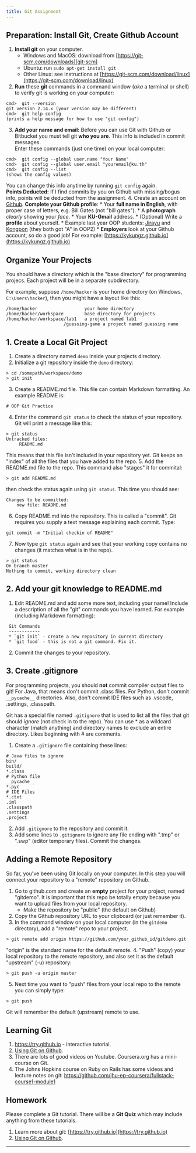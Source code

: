```yaml
---
title: Git Assignment
---
```


## Preparation: Install Git, Create Github Account

1. **Install git** on your computer.
    * Windows and MacOS: download from [https://git-scm.com/downloads][git-scm]
    * Ubuntu: run `sudo apt-get install git`
    * Other Linux: see instructions at [https://git-scm.com/download/linux](https://git-scm.com/download/linux)
2. **Run** these **git** commands in a command window (*aka* a terminal or shell) to verify git is working on your computer:
```shell
cmd>  git --version
git version 2.14.x (your version may be different)
cmd>  git help config
(prints a help message for how to use "git config")
```
3. **Add your name and email:** Before you can use Git with Github or Bitbucket you must tell git **who you are**. This info is included in commit messages.  
Enter these commands (just one time) on your local computer:
```shell
cmd>  git config --global user.name "Your Name"
cmd>  git config --global user.email "youremail@ku.th"
cmd>  git config --list
(shows the config values)
```
You can change this info anytime by running `git config` again.    
**Points Deducted:** If I find commits by you on Github with missing/bogus info, points will be deducted from the assignment.
4. Create an account on [Github](https://github.com). **Complete your Github profile**:
    * Your **full name in English**, with proper case of letters, e.g. Bill Gates (not "bill gates").
    * A **photograph** *clearly* showing your *face*.
    * Your **KU-Gmail** address.
    * (Optional) Write a **profile** about yourself.
    * Example last year OOP students: [Jirayu](https://github.com/JirayuL) and [Kongpon](https://github.com/kykungz) (they both got "A" in OOP2)
    * **Employers** look at your Github account, so do a good job! For example: [https://kykungz.github.io](https://kykungz.github.io)


## Organize Your Projects

You should have a directory which is the "base directory" for programming projecs.  Each project will be in a separate subdirectory.

For example, suppose `/home/hacker` is your home directory (on Windows, `C:\Users\hacker`), then you might have a layout like this:

```
/home/hacker                  your home directory
/home/hacker/workspace        base directory for projects
/home/hacker/workspace/lab1   a project named lab1
                      /guessing-game a project named guessing name
```

## 1. Create a Local Git Project

1. Create a directory named `demo` inside your projects directory. 
2. Initialize a git repository inside the `demo` directory:

```
> cd /somepath/workspace/demo
> git init
```
3. Create a README.md file. This file can contain Markdown formatting. An example README is:
```
# OOP Git Practice
```
4. Enter the command `git status` to check the status of your repository.  Git will print a message like this:
```
> git status
Untracked files:
     README.md
```
This means that this file isn't included in your repository yet. Git keeps an "index" of all the files that you have added to the repo.
5. Add the README.md file to the repo. This command also "stages" it for commital:
```
> git add README.md
```
then check the status again using `git status`. This time you should see:
```
Changes to be committed:
    new file: README.md
```
6. Copy README.md into the repository. This is called a "commit".  Git requires you supply a text message explaining each commit.  Type:
```
git commit -m "Initial checkin of README"
```
7. Now type `git status` again and see that your working copy contains no changes (it matches what is in the repo).
```
> git status
On branch master
Nothing to commit, working directory clean
```

## 2. Add your git knowledge to README.md

1. Edit README.md and add some more text, including your name!  Include a description of all the "git" commands you have learned.  For example (including Markdown formatting):   
```
 Git Commands
 ------------
 * `git init` - create a new repository in current directory
 * `git food` - this is not a git command. Fix it.
```
2. Commit the changes to your repository.


## 3. Create .gitignore

For programming projects, you should **not** commit compiler output files to git!  For Java, that means don't commit .class files. For Python, don't commit `__pycache__` directories. Also, don't commit IDE files such as .vscode, .settings, .classpath.

Git has a special file named `.gitignore` that is used to list all the files that git should *ignore* (not check in to the repo). You can use \* as a wildcard character (match anything) and directory names to exclude an entire directory.  Likes beginning with # are comments.

1. Create a `.gitignore` file containing these lines:
```
# Java files to ignore
bin/
build/
*.class
# Python file
__pycache__
*.pyc
# IDE Files
*.ctxt
.iml
.classpath
.settings
.project
```
2. Add `.gitignore` to the repository and commit it.
3. Add some lines to `.gitignore` to ignore any file ending with ".tmp" or ".swp" (editor temporary files). Commit the changes.

## Adding a Remote Repository

So far, you've been using Git locally on your computer. In this step you will connect your repository to a "remote" repository on Github.

1. Go to github.com and create an **empty** project for your project, named "gitdemo".
It is important that this repo be totally empty because you want to upload files from your local repository.
    * Make the repository be "public" (the default on Github)
2. Copy the Github repository URL to your clipboard (or just remember it).
3. In the command window on your local computer (in the `gitdemo` directory), add a "remote" repo to your project.
```
> git remote add origin https://github.com/your_github_id/gitdemo.git
```
"origin" is the standard name for the default remote.
4. "Push" (copy) your local repository to the remote repository, and also set it as the default "upstream" (-u) repository:
```
> git push -u origin master
```
5. Next time you want to "push" files from your local repo to the remote you can simply type:
```
> git push
```
Git will remember the default (upstream) remote to use.

## Learning Git

1. https://try.github.io - interactive tutorial.
2. [Using Git on Github](https://guides.github.com/activities/hello-world/).
3. There are lots of good videos on Youtube.  Coursera.org has a mini-course on Git.
4. The Johns Hopkins course on Ruby on Rails has some videos and lecture notes on git: https://github.com/jhu-ep-coursera/fullstack-course1-module1

## Homework

Please complete a Git tutorial. There will be a **Git Quiz** which may include anything from these tutorials.

1. Learn more about git: [https://try.github.io](https://try.github.io)
2. [Using Git on Github](https://guides.github.com/activities/hello-world/).

---
[git-scm]: https://git-scm.com/downloads 
